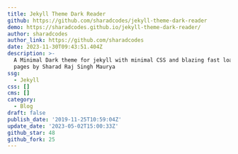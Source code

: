 ```yaml
---
title: Jekyll Theme Dark Reader
github: https://github.com/sharadcodes/jekyll-theme-dark-reader
demo: https://sharadcodes.github.io/jekyll-theme-dark-reader/
author: sharadcodes
author_link: https://github.com/sharadcodes
date: 2023-11-30T09:43:51.404Z
description: >-
  A Minimal Dark theme for jekyll with minimal CSS and blazing fast loading of
  pages by Sharad Raj Singh Maurya
ssg:
  - Jekyll
css: []
cms: []
category:
  - Blog
draft: false
publish_date: '2019-11-25T10:59:04Z'
update_date: '2023-05-02T15:00:33Z'
github_star: 48
github_fork: 25
---
```


